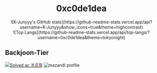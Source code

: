 # <center>0xc0de1dea</center>
<center>![K-Junyyy's GitHub stats](https://github-readme-stats.vercel.app/api?username=K-Junyyy&show_icons=true&theme=highcontrast)</center>
<center>![Top Langs](https://github-readme-stats.vercel.app/api/top-langs/?username=0xc0de1dea&theme=tokyonight)</center>

## Backjoon-Tier
[![Solved.ac
프로필](http://mazassumnida.wtf/api/v2/generate_badge?boj=0xc0de1dea)](https://solved.ac/0xc0de1dea)
![mazandi profile](http://mazandi.herokuapp.com/api?handle=0xc0de1dea&theme=warm)
